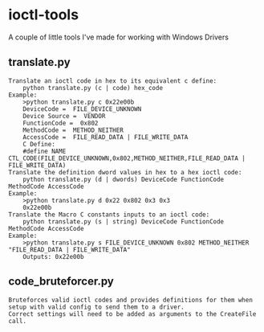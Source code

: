 # ioctl-tools
A couple of little tools I've made for working with Windows Drivers

## translate.py
	Translate an ioctl code in hex to its equivalent c define:
		python translate.py (c | code) hex_code
	Example:
		>python translate.py c 0x22e00b
		DeviceCode =  FILE_DEVICE_UNKNOWN
		Device Source =  VENDOR
		FunctionCode =  0x802
		MethodCode =  METHOD_NEITHER
		AccessCode =  FILE_READ_DATA | FILE_WRITE_DATA
		C Define:
		#define NAME CTL_CODE(FILE_DEVICE_UNKNOWN,0x802,METHOD_NEITHER,FILE_READ_DATA | FILE_WRITE_DATA)
	Translate the definition dword values in hex to a hex ioctl code:
		python translate.py (d | dwords) DeviceCode FunctionCode MethodCode AccessCode
	Example:
		>python translate.py d 0x22 0x802 0x3 0x3
		0x22e00b
	Translate the Macro C constants inputs to an ioctl code:
		python translate.py (s | string) DeviceCode FunctionCode MethodCode AccessCode
	Example:
		>python translate.py s FILE_DEVICE_UNKNOWN 0x802 METHOD_NEITHER "FILE_READ_DATA | FILE_WRITE_DATA"
		Outputs: 0x22e00b
## code_bruteforcer.py
	Bruteforces valid ioctl codes and provides definitions for them when setup with valid config to send them to a driver.   
	Correct settings will need to be added as arguments to the CreateFile call.